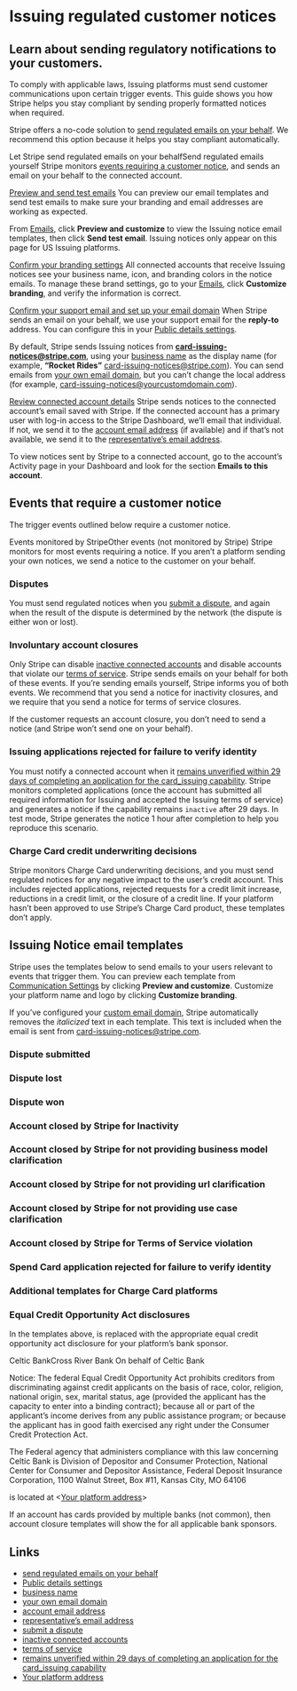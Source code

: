 # Issuing regulated customer notices

## Learn about sending regulatory notifications to your customers.

To comply with applicable laws, Issuing platforms must send customer
communications upon certain trigger events. This guide shows you how Stripe
helps you stay compliant by sending properly formatted notices when required.

Stripe offers a no-code solution to [send regulated emails on your
behalf](https://dashboard.stripe.com/settings/connect/emails). We recommend this
option because it helps you stay compliant automatically.

Let Stripe send regulated emails on your behalfSend regulated emails yourself
Stripe monitors [events requiring a customer
notice](https://docs.stripe.com/issuing/compliance-us/issuing-regulated-customer-notices#notice-events),
and sends an email on your behalf to the connected account.

[Preview and send test
emails](https://docs.stripe.com/issuing/compliance-us/issuing-regulated-customer-notices#preview-and-send-test-emails)
You can preview our email templates and send test emails to make sure your
branding and email addresses are working as expected.

From [Emails](https://dashboard.stripe.com/settings/connect/emails), click
**Preview and customize** to view the Issuing notice email templates, then click
**Send test email**. Issuing notices only appear on this page for US Issuing
platforms.

[Confirm your branding
settings](https://docs.stripe.com/issuing/compliance-us/issuing-regulated-customer-notices#confirm-branding-settings)
All connected accounts that receive Issuing notices see your business name,
icon, and branding colors in the notice emails. To manage these brand settings,
go to your [Emails](https://dashboard.stripe.com/settings/connect/emails), click
**Customize branding**, and verify the information is correct.

[Confirm your support email and set up your email
domain](https://docs.stripe.com/issuing/compliance-us/issuing-regulated-customer-notices#confirm-support-email-and-set-up-email-domain)
When Stripe sends an email on your behalf, we use your support email for the
**reply-to** address. You can configure this in your [Public details
settings](https://dashboard.stripe.com/settings/public).

By default, Stripe sends Issuing notices from
**card-issuing-notices@stripe.com**, using your [business
name](https://dashboard.stripe.com/settings/connect#branding) as the display
name (for example, **“Rocket Rides”** card-issuing-notices@stripe.com). You can
send emails from [your own email
domain](https://docs.stripe.com/get-started/account/email-domain), but you can’t
change the local address (for example,
card-issuing-notices@yourcustomdomain.com).

[Review connected account
details](https://docs.stripe.com/issuing/compliance-us/issuing-regulated-customer-notices#review-connected-account-details)
Stripe sends notices to the connected account’s email saved with Stripe. If the
connected account has a primary user with log-in access to the Stripe Dashboard,
we’ll email that individual. If not, we send it to the [account email
address](https://docs.stripe.com/api/accounts/object#account_object-email) (if
available) and if that’s not available, we send it to the [representative’s
email address](https://docs.stripe.com/api/persons/object#person_object-email).

To view notices sent by Stripe to a connected account, go to the account’s
Activity page in your Dashboard and look for the section **Emails to this
account**.

## Events that require a customer notice

The trigger events outlined below require a customer notice.

Events monitored by StripeOther events (not monitored by Stripe)
Stripe monitors for most events requiring a notice. If you aren’t a platform
sending your own notices, we send a notice to the customer on your behalf.

### Disputes

You must send regulated notices when you [submit a
dispute](https://docs.stripe.com/issuing/purchases/disputes), and again when the
result of the dispute is determined by the network (the dispute is either won or
lost).

### Involuntary account closures

Only Stripe can disable [inactive connected
accounts](https://support.stripe.com/questions/issuing-managing-inactive-connect-accounts)
and disable accounts that violate our [terms of
service](https://stripe.com/legal/restricted-businesses). Stripe sends emails on
your behalf for both of these events. If you’re sending emails yourself, Stripe
informs you of both events. We recommend that you send a notice for inactivity
closures, and we require that you send a notice for terms of service closures.

If the customer requests an account closure, you don’t need to send a notice
(and Stripe won’t send one on your behalf).

### Issuing applications rejected for failure to verify identity

You must notify a connected account when it [remains unverified within 29 days
of completing an application for the card_issuing
capability](https://docs.stripe.com/issuing/connect#failure-to-verify-rejection).
Stripe monitors completed applications (once the account has submitted all
required information for Issuing and accepted the Issuing terms of service) and
generates a notice if the capability remains `inactive` after 29 days. In test
mode, Stripe generates the notice 1 hour after completion to help you reproduce
this scenario.

### Charge Card credit underwriting decisions

Stripe monitors Charge Card underwriting decisions, and you must send regulated
notices for any negative impact to the user’s credit account. This includes
rejected applications, rejected requests for a credit limit increase, reductions
in a credit limit, or the closure of a credit line. If your platform hasn’t been
approved to use Stripe’s Charge Card product, these templates don’t apply.

## Issuing Notice email templates

Stripe uses the templates below to send emails to your users relevant to events
that trigger them. You can preview each template from [Communication
Settings](https://dashboard.stripe.com/settings/connect/emails) by clicking
**Preview and customize**. Customize your platform name and logo by clicking
**Customize branding**.

If you’ve configured your [custom email
domain](https://docs.stripe.com/get-started/account/email-domain), Stripe
automatically removes the *italicized* text in each template. This text is
included when the email is sent from card-issuing-notices@stripe.com.

### Dispute submitted

### Dispute lost

### Dispute won

### Account closed by Stripe for Inactivity

### Account closed by Stripe for not providing business model clarification

### Account closed by Stripe for not providing url clarification

### Account closed by Stripe for not providing use case clarification

### Account closed by Stripe for Terms of Service violation

### Spend Card application rejected for failure to verify identity

### Additional templates for Charge Card platforms

### Equal Credit Opportunity Act disclosures

In the templates above, <Bank specific ECOA footer> is replaced with the
appropriate equal credit opportunity act disclosure for your platform’s bank
sponsor.

Celtic BankCross River Bank
On behalf of Celtic Bank

Notice: The federal Equal Credit Opportunity Act prohibits creditors from
discriminating against credit applicants on the basis of race, color, religion,
national origin, sex, marital status, age (provided the applicant has the
capacity to enter into a binding contract); because all or part of the
applicant’s income derives from any public assistance program; or because the
applicant has in good faith exercised any right under the Consumer Credit
Protection Act.

The Federal agency that administers compliance with this law concerning Celtic
Bank is Division of Depositor and Consumer Protection, National Center for
Consumer and Depositor Assistance, Federal Deposit Insurance Corporation, 1100
Walnut Street, Box #11, Kansas City, MO 64106

<Your platform name> is located at <[Your platform
address](https://dashboard.stripe.com/settings/account)>

If an account has cards provided by multiple banks (not common), then account
closure templates will show the <Bank specific ECOA footer> for all applicable
bank sponsors.

## Links

- [send regulated emails on your
behalf](https://dashboard.stripe.com/settings/connect/emails)
- [Public details settings](https://dashboard.stripe.com/settings/public)
- [business name](https://dashboard.stripe.com/settings/connect#branding)
- [your own email
domain](https://docs.stripe.com/get-started/account/email-domain)
- [account email
address](https://docs.stripe.com/api/accounts/object#account_object-email)
- [representative’s email
address](https://docs.stripe.com/api/persons/object#person_object-email)
- [submit a dispute](https://docs.stripe.com/issuing/purchases/disputes)
- [inactive connected
accounts](https://support.stripe.com/questions/issuing-managing-inactive-connect-accounts)
- [terms of service](https://stripe.com/legal/restricted-businesses)
- [remains unverified within 29 days of completing an application for the
card_issuing
capability](https://docs.stripe.com/issuing/connect#failure-to-verify-rejection)
- [Your platform address](https://dashboard.stripe.com/settings/account)